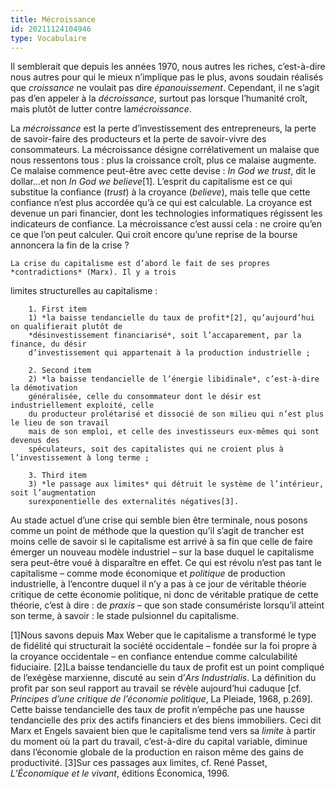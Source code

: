 ```yaml
---
title: Mécroissance
id: 20211124104946
type: Vocabulaire
---
```


Il semblerait que depuis les années 1970, nous autres les riches, c’est-à-dire nous autres
pour qui le mieux n’implique pas le plus, avons soudain réalisés que *croissance* ne voulait pas
dire *épanouissement*. Cependant, il ne s’agit pas d’en appeler à la *décroissance*, surtout pas
lorsque l’humanité croît, mais plutôt de lutter contre la*mécroissance*.

La *mécroissance* est la perte d’investissement des entrepreneurs, la perte de savoir-faire des
producteurs et la perte de savoir-vivre des consommateurs. La mécroissance désigne
corrélativement un malaise que nous ressentons tous : plus la croissance croît, plus ce
malaise augmente. Ce malaise commence peut-être avec cette devise : *In God we trust*, dit
le dollar...et non *In God we believe*[1]. L’esprit du capitalisme est ce qui substitue
la confiance (*trust*) à la croyance (*believe*), mais telle que cette confiance
n’est plus accordée qu’à ce qui est calculable. La croyance est devenue un pari financier, dont les technologies
informatiques régissent les indicateurs de confiance. La mécroissance c’est aussi cela : ne
croire qu’en ce que l’on peut calculer. Qui croit encore qu’une reprise de la bourse annoncera
la fin de la crise ?

 

	La crise du capitalisme est d’abord le fait de ses propres *contradictions* (Marx). Il y a trois
limites structurelles au capitalisme :

 

		1. First item
		1) *la baisse tendancielle du taux de profit*[2], qu’aujourd’hui on qualifierait plutôt de
		*désinvestissement financiarisé*, soit l’accaparement, par la finance, du désir 
		d’investissement qui appartenait à la production industrielle ;

		2. Second item
		2) *la baisse tendancielle de l’énergie libidinale*, c’est-à-dire la démotivation
		généralisée, celle du consommateur dont le désir est industriellement exploité, celle 
		du producteur prolétarisé et dissocié de son milieu qui n’est plus le lieu de son travail 
		mais de son emploi, et celle des investisseurs eux-mêmes qui sont devenus des
		spéculateurs, soit des capitalistes qui ne croient plus à l’investissement à long terme ;

		3. Third item
		3) *le passage aux limites* qui détruit le système de l’intérieur, soit l’augmentation 
		surexponentielle des externalités négatives[3].

Au stade actuel d’une crise qui semble bien être terminale, nous posons comme un point de
méthode que la question qu’il s’agit de trancher est moins celle de savoir si le capitalisme est
arrivé à sa fin que celle de faire émerger un nouveau modèle industriel – sur la base duquel
le capitalisme sera peut-être voué à disparaître en effet. Ce qui est révolu n’est pas tant le
capitalisme – comme mode économique et *politique* de production industrielle, à l’encontre
duquel il n’y a pas à ce jour de véritable théorie critique de cette économie politique, ni donc
de véritable pratique de cette théorie, c’est à dire : de *praxis* – que son stade consumériste
lorsqu’il atteint son terme, à savoir : le stade pulsionnel du capitalisme.



[1]Nous savons depuis Max Weber que le capitalisme a transformé le type de fidélité qui
structurait la société occidentale – fondée sur la foi propre à la croyance occidentale – en
confiance entendue comme calculabilité fiduciaire.
[2]La baisse tendancielle du taux de profit est un point compliqué de l’exégèse
marxienne, discuté au sein d’*Ars Industrialis*. La définition du profit par son seul rapport au
travail se révèle aujourd’hui caduque [cf. *Principes d’une critique de l’économie politique*, La
Pleiade, 1968, p.269]. Cette baisse tendancielle des taux de profit n’empêche pas une hausse
tendancielle des prix des actifs financiers et des biens immobiliers. Ceci dit Marx et Engels
savaient bien que le capitalisme tend vers sa *limite* à partir du moment où la part du travail,
c’est-à-dire du capital variable, diminue dans l’économie globale de la production en raison
même des gains de productivité.
[3]Sur ces passages aux limites, cf. René Passet, *L’Économique et le vivant*, éditions
Économica, 1996.